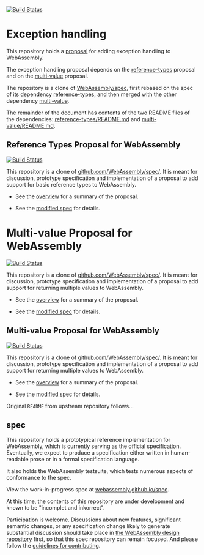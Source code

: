 [![Build Status](https://travis-ci.org/WebAssembly/spec.svg?branch=master)](https://travis-ci.org/WebAssembly/spec)

# Exception handling

This repository
holds a
[proposal](https://github.com/WebAssembly/exception-handling/blob/master/proposals/Exceptions.md) for
adding exception handling to WebAssembly.

The exception handling proposal depends on the [reference-types](https://github.com/WebAssembly/reference-types) proposal
and on the [multi-value](https://github.com/WebAssembly/multi-value) proposal.

The repository is a clone
of [WebAssembly/spec](https://github.com/WebAssembly/spec), first rebased on the spec of its dependency [reference-types](https://github.com/WebAssembly/reference-types), and then merged with the other dependency [multi-value](https://github.com/WebAssembly/multi-value). 

The remainder of the document has contents of the two README files of the dependencies: [reference-types/README.md](https://github.com/WebAssembly/reference-types/blob/master/README.md) and [multi-value/README.md](https://github.com/WebAssembly/multi-value/blob/master/README.md).

## Reference Types Proposal for WebAssembly

[![Build Status](https://travis-ci.org/WebAssembly/reference-types.svg?branch=master)](https://travis-ci.org/WebAssembly/reference-types)

This repository is a clone of [github.com/WebAssembly/spec/](https://github.com/WebAssembly/spec/).
It is meant for discussion, prototype specification and implementation of a proposal to add support for basic reference types to WebAssembly.

* See the [overview](https://github.com/WebAssembly/reference-types/blob/master/proposals/reference-types/Overview.md) for a summary of the proposal.

* See the [modified spec](https://webassembly.github.io/reference-types/) for details.

# Multi-value Proposal for WebAssembly

[![Build Status](https://travis-ci.org/WebAssembly/multi-value.svg?branch=master)](https://travis-ci.org/WebAssembly/multi-value)

This repository is a clone of [github.com/WebAssembly/spec/](https://github.com/WebAssembly/spec/).
It is meant for discussion, prototype specification and implementation of a proposal to add support for returning multiple values to WebAssembly.

* See the [overview](https://github.com/WebAssembly/multi-value/blob/master/proposals/multi-value/Overview.md) for a summary of the proposal.

* See the [modified spec](https://webassembly.github.io/multi-value/) for details.

## Multi-value Proposal for WebAssembly

[![Build Status](https://travis-ci.org/WebAssembly/multi-value.svg?branch=master)](https://travis-ci.org/WebAssembly/multi-value)

This repository is a clone of [github.com/WebAssembly/spec/](https://github.com/WebAssembly/spec/).
It is meant for discussion, prototype specification and implementation of a proposal to add support for returning multiple values to WebAssembly.

* See the [overview](proposals/multi-value/Overview.md) for a summary of the proposal.

* See the [modified spec](https://webassembly.github.io/multi-value/) for details.

Original `README` from upstream repository follows...

## spec

This repository holds a prototypical reference implementation for WebAssembly,
which is currently serving as the official specification. Eventually, we expect
to produce a specification either written in human-readable prose or in a formal
specification language.

It also holds the WebAssembly testsuite, which tests numerous aspects of
conformance to the spec.

View the work-in-progress spec at [webassembly.github.io/spec](https://webassembly.github.io/spec/).

At this time, the contents of this repository are under development and known
to be "incomplet and inkorrect".

Participation is welcome. Discussions about new features, significant semantic
changes, or any specification change likely to generate substantial discussion
should take place in
[the WebAssembly design repository](https://github.com/WebAssembly/design)
first, so that this spec repository can remain focused. And please follow the
[guidelines for contributing](Contributing.md).
